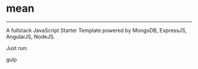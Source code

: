 # mean
----
A fullstack JavaScript Starter Template powered by MongoDB, ExpressJS, AngularJS, NodeJS.

Just run:

gulp